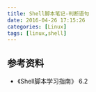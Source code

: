 ```yaml
---
title: Shell脚本笔记-判断语句
date: 2016-04-26 17:15:26
categories: [Linux]
tags: [linux,shell]
---
```


## 参考资料
- 《Shell脚本学习指南》 6.2
